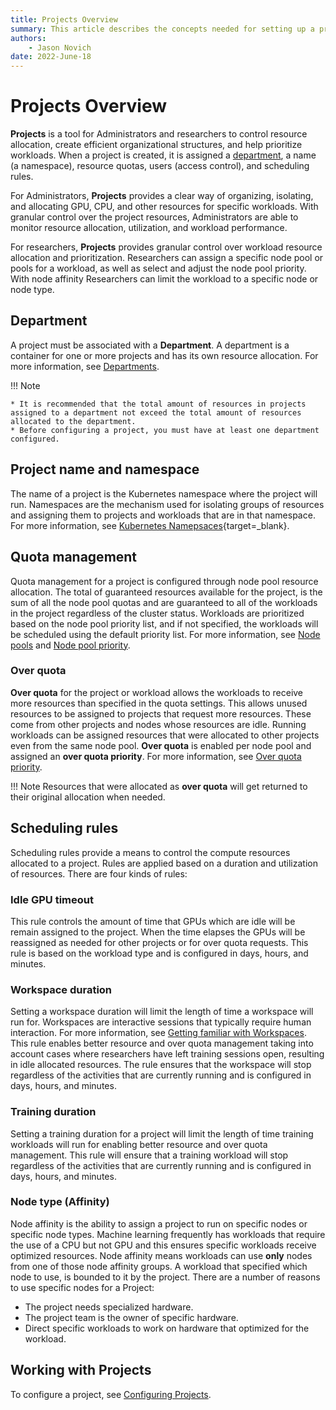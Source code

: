```yaml
---
title: Projects Overview
summary: This article describes the concepts needed for setting up a project.
authors:
    - Jason Novich
date: 2022-June-18
---
```

# Projects Overview

**Projects** is a tool for Administrators and researchers to control resource allocation, create efficient organizational structures, and help prioritize workloads. When a project is created, it is assigned a [department](department-setup.md#departments), a name (a namespace), resource quotas, users (access control), and scheduling rules.

For Administrators, **Projects** provides a clear way of organizing, isolating, and allocating GPU, CPU, and other resources for specific workloads. With granular control over the project resources, Administrators are able to monitor resource allocation, utilization, and workload performance.

For researchers, **Projects** provides granular control over workload resource allocation and prioritization. Researchers can assign a specific node pool or pools for a workload, as well as select and adjust the node pool priority. With node affinity Researchers can limit the workload to a specific node or node type. 

## Department

A project must be associated with a **Department**. A department is a container for one or more projects and has its own resource allocation. For more information, see [Departments](department-setup.md#departments).

!!! Note

    * It is recommended that the total amount of resources in projects assigned to a department not exceed the total amount of resources allocated to the department.
    * Before configuring a project, you must have at least one department configured.

## Project name and namespace

The name of a project is the Kubernetes namespace where the project will run. Namespaces are the mechanism used for isolating groups of resources and assigning them to projects and workloads that are in that namespace. For more information, see [Kubernetes Namepsaces](https://kubernetes.io/docs/concepts/overview/working-with-objects/namespaces/){target=_blank}.

## Quota management

Quota management for a project is configured through node pool resource allocation. The total of guaranteed resources available for the project, is the sum of all the node pool quotas and are guaranteed to all of the workloads in the project regardless of the cluster status. Workloads are prioritized based on the node pool priority list, and if not specified, the workloads will be scheduled using the default priority list. For more information, see [Node pools]() and [Node pool priority](../../Researcher/scheduling/using-node-pools.md#multiple-node-pools-selection).

### Over quota

**Over quota** for the project or workload allows the workloads to receive more resources than specified in the quota settings. This allows unused resources to be assigned to projects that request more resources. These come from other projects and nodes whose resources are idle. Running workloads can be assigned resources that were allocated to other projects even from the same node pool. **Over quota** is enabled per node pool and assigned an **over quota priority**. For more information, see [Over quota priority](../../Researcher/scheduling/the-runai-scheduler.md#over-quota-priority).

!!! Note
    Resources that were allocated as **over quota** will get returned to their original allocation when needed.

## Scheduling rules

Scheduling rules provide a means to control the compute resources allocated to a project. Rules are applied based on a duration and utilization of resources. There are four kinds of rules:

### Idle GPU timeout

This rule controls the amount of time that GPUs which are idle will be remain assigned to the project. When the time elapses the GPUs will be reassigned as needed for other projects or for over quota requests. This rule is based on the workload type and is configured in days, hours, and minutes.

### Workspace duration

Setting a workspace duration will limit the length of time a workspace will run for. Workspaces are interactive sessions that typically require human interaction. For more information, see [Getting familiar with Workspaces](../../Researcher/user-interface/workspaces/overview.md#getting-familiar-with-workspaces). This rule enables better resource and over quota management taking into account cases where researchers have left training sessions open, resulting in idle allocated resources. The rule ensures that the workspace will stop regardless of the activities that are currently running and is configured in days, hours, and minutes.

### Training duration

Setting a training duration for a project will limit the length of time training workloads will run for enabling better resource and over quota management. This rule will ensure that a training workload will stop regardless of the activities that are currently running and is configured in days, hours, and minutes.

### Node type (Affinity)

Node affinity is the ability to assign a project to run on specific nodes or specific node types. Machine learning frequently has workloads that require the use of a CPU but not GPU and this ensures specific workloads receive optimized resources. Node affinity means workloads can use **only** nodes from one of those node affinity groups. A workload that specified which node to use, is bounded to it by the project. There are a number of reasons to use specific nodes for a Project:

* The project needs specialized hardware.
* The project team is the owner of specific hardware.
* Direct specific workloads to work on hardware that optimized for the workload.

## Working with Projects

To configure a project, see [Configuring Projects](project-setup-ui.md#configuring-projects).
